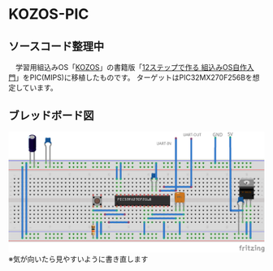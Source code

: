 # KOZOS-PIC
## ソースコード整理中
　学習用組込みOS「[KOZOS](http://kozos.jp/kozos/)」の書籍版「[12ステップで作る 組込みOS自作入門](https://www.amazon.co.jp/gp/product/4877832394/)」をPIC(MIPS)に移植したものです。
ターゲットはPIC32MX270F256Bを想定しています。

## ブレッドボード図
![ブレッドボード図](PIC32_kozos_breadbord.png)
※気が向いたら見やすいように書き直します